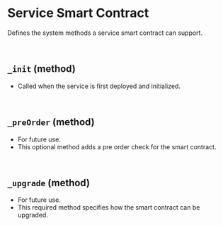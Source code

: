 # Service Smart Contract

Defines the system methods a service smart contract can support.

&nbsp;
## `_init` (method)

* Called when the service is first deployed and initialized.

&nbsp;
## `_preOrder` (method)

* For future use.
* This optional method adds a pre order check for the smart contract.

&nbsp;
## `_upgrade` (method)

* For future use.
* This required method specifies how the smart contract can be upgraded.
